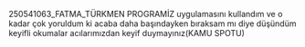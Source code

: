 250541063_FATMA_TÜRKMEN PROGRAMİZ uygulamasını kullandım ve o kadar çok yoruldum ki acaba daha başındayken bıraksam mı diye düşündüm keyifli okumalar acılarımızdan keyif duymayınız(KAMU SPOTU)
